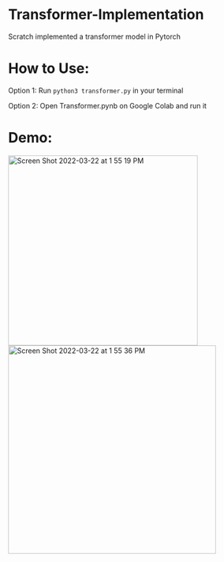 # Transformer-Implementation
Scratch implemented a transformer model in Pytorch
# How to Use:
Option 1: Run `python3 transformer.py` in your terminal

Option 2: Open Transformer.pynb on Google Colab and run it

# Demo:

<img width="384" alt="Screen Shot 2022-03-22 at 1 55 19 PM" src="https://user-images.githubusercontent.com/20956909/159555164-d82bcfa9-3ba5-4c7c-90cd-18bd3288cf6d.png">

<img width="421" alt="Screen Shot 2022-03-22 at 1 55 36 PM" src="https://user-images.githubusercontent.com/20956909/159555213-90c51d8a-7553-4530-b4f8-bf7fd289bccc.png">



